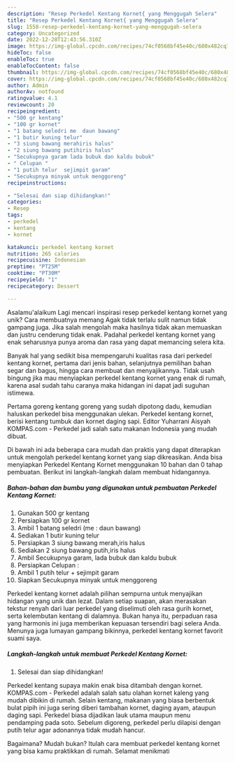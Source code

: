 ```yaml
---
description: "Resep Perkedel Kentang Kornet{ yang Menggugah Selera"
title: "Resep Perkedel Kentang Kornet{ yang Menggugah Selera"
slug: 1558-resep-perkedel-kentang-kornet-yang-menggugah-selera
category: Uncategorized
date: 2022-12-28T12:43:56.310Z
image: https://img-global.cpcdn.com/recipes/74cf0568bf45e40c/680x482cq70/perkedel-kentang-kornet-foto-resep-utama.jpg
hideToc: false
enableToc: true
enableTocContent: false
thumbnail: https://img-global.cpcdn.com/recipes/74cf0568bf45e40c/680x482cq70/perkedel-kentang-kornet-foto-resep-utama.jpg
cover: https://img-global.cpcdn.com/recipes/74cf0568bf45e40c/680x482cq70/perkedel-kentang-kornet-foto-resep-utama.jpg
author: Admin
authorAv: notfound
ratingvalue: 4.1
reviewcount: 20
recipeingredient:
- "500 gr kentang"
- "100 gr kornet"
- "1 batang seledri me  daun bawang"
- "1 butir kuning telur"
- "3 siung bawang merahiris halus"
- "2 siung bawang putihiris halus"
- "Secukupnya garam lada bubuk dan kaldu bubuk"
- " Celupan "
- "1 putih telur  sejimpit garam"
- "Secukupnya minyak untuk menggoreng"
recipeinstructions:

- "Selesai dan siap dihidangkan!"
categories:
- Resep
tags:
- perkedel
- kentang
- kornet

katakunci: perkedel kentang kornet 
nutrition: 265 calories
recipecuisine: Indonesian
preptime: "PT25M"
cooktime: "PT30M"
recipeyield: "1"
recipecategory: Dessert

---
```



Asalamu'alaikum Lagi mencari inspirasi resep perkedel kentang kornet yang unik? Cara membuatnya memang Agak tidak terlalu sulit namun tidak gampang juga. Jika salah mengolah maka hasilnya tidak akan memuaskan dan justru cenderung tidak enak. Padahal perkedel kentang kornet yang enak seharusnya punya aroma dan rasa yang dapat memancing selera kita.


Banyak hal yang sedikit bisa mempengaruhi kualitas rasa dari perkedel kentang kornet, pertama dari jenis bahan, selanjutnya pemilihan bahan segar dan bagus, hingga cara membuat dan menyajikannya. Tidak usah bingung jika mau menyiapkan perkedel kentang kornet yang enak di rumah, karena asal sudah tahu caranya maka hidangan ini dapat jadi suguhan istimewa.

Pertama goreng kentang goreng yang sudah dipotong dadu, kemudian haluskan perkedel bisa menggunakan ulekan. Perkedel kentang kornet, berisi kentang tumbuk dan kornet daging sapi. Editor Yuharrani Aisyah KOMPAS.com - Perkedel jadi salah satu makanan Indonesia yang mudah dibuat.


Di bawah ini ada beberapa cara mudah dan praktis yang dapat diterapkan untuk mengolah perkedel kentang kornet yang siap dikreasikan. Anda bisa menyiapkan Perkedel Kentang Kornet menggunakan 10 bahan dan 0 tahap pembuatan. Berikut ini langkah-langkah dalam membuat hidangannya.

<!--inarticleads1-->

##### Bahan-bahan dan bumbu yang digunakan untuk pembuatan Perkedel Kentang Kornet:

1. Gunakan 500 gr kentang
1. Persiapkan 100 gr kornet
1. Ambil 1 batang seledri (me : daun bawang)
1. Sediakan 1 butir kuning telur
1. Persiapkan 3 siung bawang merah,iris halus
1. Sediakan 2 siung bawang putih,iris halus
1. Ambil Secukupnya garam, lada bubuk dan kaldu bubuk
1. Persiapkan  Celupan :
1. Ambil 1 putih telur + sejimpit garam
1. Siapkan Secukupnya minyak untuk menggoreng


Perkedel kentang kornet adalah pilihan sempurna untuk menyajikan hidangan yang unik dan lezat. Dalam setiap suapan, akan merasakan tekstur renyah dari luar perkedel yang diselimuti oleh rasa gurih kornet, serta kelembutan kentang di dalamnya. Bukan hanya itu, perpaduan rasa yang harmonis ini juga memberikan kepuasan tersendiri bagi selera Anda. Menunya juga lumayan gampang bikinnya, perkedel kentang kornet favorit suami saya. 

<!--inarticleads2-->

##### Langkah-langkah untuk membuat Perkedel Kentang Kornet:


1. Selesai dan siap dihidangkan!

Perkedel kentang supaya makin enak bisa ditambah dengan kornet. KOMPAS.com - Perkedel adalah salah satu olahan kornet kaleng yang mudah dibikin di rumah. Selain kentang, makanan yang biasa berbentuk bulat pipih ini juga sering diberi tambahan kornet, daging ayam, ataupun daging sapi. Perkedel biasa dijadikan lauk utama maupun menu pendamping pada soto. Sebelum digoreng, perkedel perlu dilapisi dengan putih telur agar adonannya tidak mudah hancur. 

Bagaimana? Mudah bukan? Itulah cara membuat perkedel kentang kornet yang bisa kamu praktikkan di rumah. Selamat menikmati
